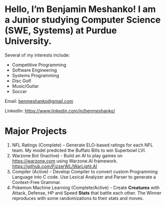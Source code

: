 # Hello, I’m Benjamin Meshanko! I am a Junior studying Computer Science (SWE, Systems) at Purdue University.

Several of my interests include:
- Competitive Programming
- Software Engineering
- Systems Programming
- Disc Golf
- Music/Guitar
- Soccer

Email: benmeshanko@gmail.com

LinkedIn: https://www.linkedin.com/in/benmeshanko/

# Major Projects
1. NFL Ratings (Complete) - Generate ELO-based ratings for each NFL team. My model predicted the Buffalo Bills to win Superbowl LVI.
2. Warzone Bot (Inactive) - Build an AI to play games on https://warzone.com using Warzone.AI framework. https://github.com/FizzerWL/WarLight.AI
3. Compiler (Active) - Develop Compiler to convert custom Programming Language into C code. Use Lexical Analyzer and Parser to generate a Context-Free Grammar.
4. Pokemon Machine Learning (Complete/Active) - Create <b>Creatures</b> with Attack, Defense, HP and Speed <b>Stats</b> that battle each other. The Winner reproduces with some randomizations to their stats and moves.
